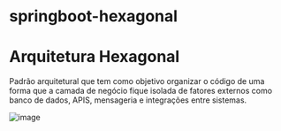 # springboot-hexagonal

# Arquitetura Hexagonal
Padrão arquitetural que tem como objetivo organizar o código de uma forma que a camada de negócio fique isolada de fatores externos como banco de dados, APIS, mensageria
e integrações entre sistemas.


![image](https://user-images.githubusercontent.com/59370831/147095053-f9e7cef0-7f4d-4eb9-a14f-c0e42d76f910.png)
